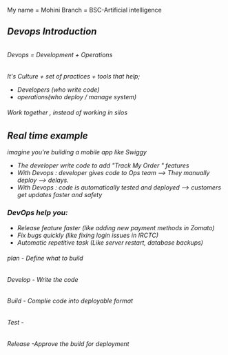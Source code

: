 My name = Mohini 
Branch  = BSC-Artificial intelligence 

## *Devops Introduction*

###### 

###### *Devops = Development + Operations*

*It's Culture + set of practices + tools that help;*

* *Developers (who write code)*
* *operations(who deploy / manage system)*



###### *Work together , instead of working in silos*



## *Real time example* 

*imagine you're building a mobile app like Swiggy*

* *The developer write code to add "Track My Order " features*
* *With Devops : developer gives code to Ops team --> They manually deploy --> delays.*
* *With Devops : code is automatically tested and deployed --> customers get updates faster and safety*



### *DevOps help you:*

* *Release feature faster (like adding new payment methods in Zomato)*
* *Fix bugs quickly (like fixing login issues in IRCTC)*
* *Automatic repetitive task (Like server restart, database backups)*







###### *plan      - Define what to build* 

###### *Develop   - Write the code*

###### *Build     - Complie code into deployable format*

###### *Test      -*

###### *Release   -Approve the build for deployment*

###### 










